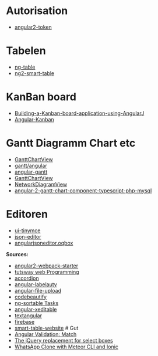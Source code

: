 
Autorisation 
====

* [angular2-token](https://github.com/neroniaky/angular2-token)

Tabelen
====
* [ng-table](http://ng-table.com/#/loading/demo-external-array)
* [ng2-smart-table](https://akveo.github.io/ng2-smart-table/)

KanBan board
====
* [Building-a-Kanban-board-application-using-AngularJ](https://www.codeproject.com/Articles/810892/Building-a-Kanban-board-application-using-AngularJ)
* [Angular-Kanban](https://github.com/DlhSoftTeam/Angular-Kanban)

Gantt Diagramm Chart etc
====
* [GanttChartView](http://dlhsoft.com/GanttChartHyperLibrary/GanttChartView.html)
* [gantt/angular](http://demos.telerik.com/kendo-ui/gantt/angular)
* [angular-gantt](https://www.angular-gantt.com/demo/)
* [GanttChartView](http://dlhsoft.com/GanttChartHyperLibrary/GanttChartView.html)
* [NetworkDiagramView](http://dlhsoft.com/GanttChartHyperLibrary/NetworkDiagramView.html)
* [angular-2-gantt-chart-component-typescript-php-mysql](https://code.daypilot.org/11244/angular-2-gantt-chart-component-typescript-php-mysql)

Editoren
====
* [ui-tinymce](https://github.com/angular-ui/ui-tinymce)
* [json-editor](http://jeremydorn.com/json-editor/)
* [angularjsoneditor.oqbox](http://angularjsoneditor.oqbox.com/#)

**Sources:**
* [angular2-webpack-starter](https://github.com/AngularClass/angular2-webpack-starter)
* [tutsway web Programming](http://www.tutsway.com/snippets.php)
* [accordion](https://ng-semantic.herokuapp.com/#/elements/accordion)
* [angular-labelauty](https://tablelist.github.io/angular-labelauty/#example)
* [angular-file-upload](http://angular-file-upload.appspot.com/)
* [codebeautify](http://codebeautify.org/)
* [ng-sortable Tasks](http://a5hik.github.io/ng-sortable/#/sprint)
* [angular-xeditable](http://vitalets.github.io/angular-xeditable/#editable-row)
* [textangular](http://textangular.com/)
* [firebase](https://www.firebase.com/docs/web/libraries/angular/)
* [smart-table-website](http://lorenzofox3.github.io/smart-table-website/#section-intro) # Gut
* [Angular Validation: Match](https://github.com/TheSharpieOne/angular-validation-match)
* [The jQuery replacement for select boxes ](https://select2.github.io/examples.html)
* [WhatsApp Clone with Meteor CLI and Ionic](https://angular-meteor.com/tutorials/whatsapp/meteor/bootstrapping)

